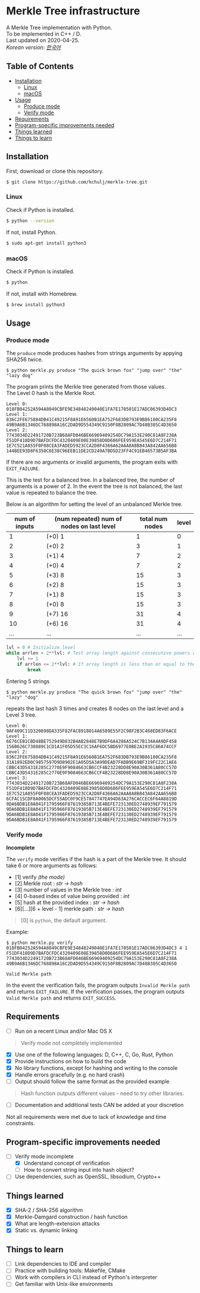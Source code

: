 # Merkle Tree infrastructure

A Merkle Tree implementation with Python.  
To be implemented in C++ / D.  
Last updated on 2020-04-25.  
*Korean version: [한국어](README_ko.md)*

## Table of Contents
  - [Installation](#installation)
    - [Linux](#linux)
    - [macOS](#macos)
  - [Usage](#usage)
    - [Produce mode](#produce-mode)
    - [Verify mode](#verify-mode)
  - [Requirements](#requirements)
  - [Program-specific improvements needed](#program-specific-improvements-needed)
  - [Things learned](#things-learned)
  - [Things to learn](#things-to-learn)

## Installation

First, download or clone this repository.

```
$ git clone https://github.com/kchulj/merkle-tree.git
```

### Linux

Check if Python is installed.
```bash
$ python --version
```

If not, install Python.
```bash
$ sudo apt-get install python3
```

### macOS

Check if Python is installed.
```bash
$ python 
```

If not, install with Homebrew.
```bash
$ brew install python3
```

## Usage

### Produce mode

The `produce` mode produces hashes from strings arguments by appying SHA256 twice.  

```
$ python merkle.py produce "The quick brown fox" "jump over" "the" "lazy dog"
```

The program prints the Merkle tree generated from those values.  
The Level 0 hash is the Merkle Root.

```
Level 0:
018FB04252A594A8049CBFE9E34848249040E1FA7E170501E17ADC06393D4DC3
Level 1:
836C2FE675884DB41C49215F8A91E6560B1EA752F683DB793E9B86180CA235F8
49B9A6B1346DC768898A16C2DAD9D554349C9150F8B2809AC7D48B305C4D3650
Level 2:
7743034D22491720B723B68AFD046BE66969409254DC79A153E290C81A8F238A
F51DF418D9D7BAFDCFDC4320409E08E39858D0D686FEE959EA545E6D7C214F71
1E7C521A055F0F08CEA3FADED5923CCA2D8F4366A62AAA8A8B843A842AA656B8
144BEE93D8F6350C6E38C96EEB11DE2CD249A7BD5D23FF4C91EB46573B5AF3BA
```

If there are no arguments or invalid arguments, the program exits with `EXIT_FAILURE`.

This is the test for a balanced tree. In a balanced tree, the number of arguments is a power of 2. In the event the tree is not balanced, the last value is repeated to balance the tree.

Below is an algorithm for setting the level of an unbalanced Merkle tree.

num of inputs | (num repeated) num of nodes on last level | total num nodes | level
------- | ------- | ------- | ------- 
1 | (+0) 1 | 1 | 0 
2 | (+0) 2 | 3 | 1 
3 | (+1) 4 | 7 | 2 
4 | (+0) 4 | 7 | 2 
5 | (+3) 8 | 15 | 3 
6 | (+2) 8 | 15 | 3 
7 | (+1) 8 | 15 | 3 
8 | (+0) 8 | 15 | 3 
9 | (+7) 16 | 31 | 4 
10 | (+6) 16 | 31 | 4 
...  | ... | ... | ... 

```python
lvl = 0 # Initialize level
while arrlen > 2**lvl: # Test array length against consecutive powers of 2
    lvl += 1
    if arrlen <= 2**lvl: # If array length is less than or equal to the next power, break loop and set level
        break
```

Entering 5 strings

```
$ python merkle.py produce "The quick brown fox" "jump over" "the" "lazy" "dog"
```

repeats the last hash 3 times and creates 8 nodes on the last level and a Level 3 tree.

```
Level 0:
9AF409C11D320898DA335F82FAC8918014A6589E55F2C98F2B3C468ED83F6ACE
Level 1:
6E76CEB1CBD48BE752949D832B4AB2848E7B9DF6A4286A524C7B134A4A9DF458
156B626C730889C1CD1A1F05D55EC3C16AF6DC5BD6977E0BE2A1935C86A74CCF
Level 2:
836C2FE675884DB41C49215F8A91E6560B1EA752F683DB793E9B86180CA235F8
31A1892ED0C9857597D9D8902E1A05D5A3A99DEAD7FADB9E69BF319FC22C1AE6
CBBC43D5431E285C2770E9F9084663CB6CCF4B23228DD8E90A30B361A80CC57D
CBBC43D5431E285C2770E9F9084663CB6CCF4B23228DD8E90A30B361A80CC57D
Level 3:
7743034D22491720B723B68AFD046BE66969409254DC79A153E290C81A8F238A
F51DF418D9D7BAFDCFDC4320409E08E39858D0D686FEE959EA545E6D7C214F71
1E7C521A055F0F08CEA3FADED5923CCA2D8F4366A62AAA8A8B843A842AA656B8
6CFAC15CDF8A0065DCF55ADC0F9CE57847747EA94D63A276CACCEC6F64A8819D
9DA6BDB1E8A041F1795966F87619385B713E4BEFE723130ED2748939EF791579
9DA6BDB1E8A041F1795966F87619385B713E4BEFE723130ED2748939EF791579
9DA6BDB1E8A041F1795966F87619385B713E4BEFE723130ED2748939EF791579
9DA6BDB1E8A041F1795966F87619385B713E4BEFE723130ED2748939EF791579
```

### Verify mode

**Incomplete**

The ```verify``` mode verifies if the hash is a part of the Merkle tree.
It should take 6 or more arguments as follows:  
- [1] verify *(the mode)*
- [2] Merkle root : *str -> hash*
- [3] number of values in the Merkle tree : *int*
- [4] 0-based index of value being provided : *int*
- [5] hash at the provided index : *str -> hash*
- [6][...][6 + level - 1] merkle path : *str -> hash*

> [0] is ```python```, the default argument.

Example:
```
$ python merkle.py verify 018FB04252A594A8049CBFE9E34848249040E1FA7E170501E17ADC06393D4DC3 4 1 F51DF418D9D7BAFDCFDC4320409E08E39858D0D686FEE959EA545E6D7C214F71 7743034D22491720B723B68AFD046BE66969409254DC79A153E290C81A8F238A 49B9A6B1346DC768898A16C2DAD9D554349C9150F8B2809AC7D48B305C4D3650
```
```
Valid Merkle path
```

In the event the verification fails, the program outputs ```Invalid Merkle path``` and returns ```EXIT_FAILURE```. If the verification passes, the program outputs  ```Valid Merkle path``` and returns ```EXIT_SUCCESS```.

## Requirements
- [ ] Run on a recent Linux and/or Mac OS X
> Verify mode not completely implemented
- [x] Use one of the following languages: D, C++, C, Go, Rust, Python
- [x] Provide instructions on how to build the code
- [x] No library functions, except for hashing and writing to the console
- [x] Handle errors gracefully (e.g. no hard crash)
- [ ] Output should follow the same format as the provided example
> Hash function outputs different values - need to try other libraries.
- [ ] Documentation and additional tests CAN be added at your discretion

Not all requirements were met due to lack of knowledge and time constraints. 

## Program-specific improvements needed
- [ ] Verify mode incomplete
  - [x] Understand concept of verification
  - [ ] How to convert string input into hash object?
- [ ] Use dependencies, such as OpenSSL, libsodium, Crypto++

## Things learned
- [x] SHA-2 / SHA-256 algorithm
- [x] Merkle-Damgard construction / hash function
- [x] What are length-extension attacks
- [x] Static vs. dynamic linking

## Things to learn
- [ ] Link dependencies to IDE and compiler
- [ ] Practice with building tools: Makefile, CMake
- [ ] Work with compilers in CLI instead of Python's interpreter
- [ ] Get familiar with Unix-like environments
